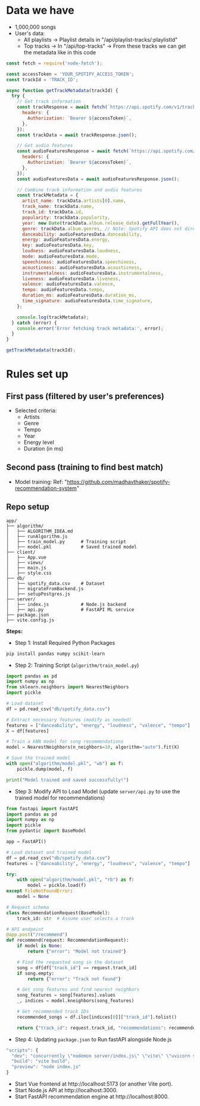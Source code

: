 # Data we have
- 1,000,000 songs 
- User's data:
    + All playlists -> Playlist details in "/api/playlist-tracks/:playlistId"
    + Top tracks -> In "/api/top-tracks"
-> From these tracks we can get the metadata like in this code
```js
const fetch = require('node-fetch');

const accessToken = 'YOUR_SPOTIFY_ACCESS_TOKEN';
const trackId = 'TRACK_ID';

async function getTrackMetadata(trackId) {
  try {
    // Get track information
    const trackResponse = await fetch(`https://api.spotify.com/v1/tracks/${trackId}`, {
      headers: {
        Authorization: `Bearer ${accessToken}`,
      },
    });
    const trackData = await trackResponse.json();

    // Get audio features
    const audioFeaturesResponse = await fetch(`https://api.spotify.com/v1/audio-features/${trackId}`, {
      headers: {
        Authorization: `Bearer ${accessToken}`,
      },
    });
    const audioFeaturesData = await audioFeaturesResponse.json();

    // Combine track information and audio features
    const trackMetadata = {
      artist_name: trackData.artists[0].name,
      track_name: trackData.name,
      track_id: trackData.id,
      popularity: trackData.popularity,
      year: new Date(trackData.album.release_date).getFullYear(),
      genre: trackData.album.genres, // Note: Spotify API does not directly provide genre for tracks
      danceability: audioFeaturesData.danceability,
      energy: audioFeaturesData.energy,
      key: audioFeaturesData.key,
      loudness: audioFeaturesData.loudness,
      mode: audioFeaturesData.mode,
      speechiness: audioFeaturesData.speechiness,
      acousticness: audioFeaturesData.acousticness,
      instrumentalness: audioFeaturesData.instrumentalness,
      liveness: audioFeaturesData.liveness,
      valence: audioFeaturesData.valence,
      tempo: audioFeaturesData.tempo,
      duration_ms: audioFeaturesData.duration_ms,
      time_signature: audioFeaturesData.time_signature,
    };

    console.log(trackMetadata);
  } catch (error) {
    console.error('Error fetching track metadata:', error);
  }
}

getTrackMetadata(trackId);
```

# Rules set up
## First pass (filtered by user's preferences)
- Selected criteria:
    + Artists
    + Genre
    + Tempo 
    + Year
    + Energy level
    + Duration (in ms)

## Second pass (training to find best match)
- Model training: Ref: "https://github.com/madhavthaker/spotify-recommendation-system"

## Repo setup
```plaintext
app/
├── algorithm/
│   ├── ALGORITHM_IDEA.md
│   ├── runAlgorithm.js
│   ├── train_model.py      # Training script
│   ├── model.pkl           # Saved trained model
├── client/
│   ├── App.vue
│   ├── views/
│   ├── main.js
│   ├── style.css
├── db/
│   ├── spotify_data.csv    # Dataset
│   ├── migrateFromBackend.js
│   ├── setupPostgres.js
├── server/
│   ├── index.js            # Node.js backend
│   ├── api.py              # FastAPI ML service
├── package.json
├── vite.config.js
```

**Steps:**
- Step 1: Install Required Python Packages
```bash 
pip install pandas numpy scikit-learn
```
- Step 2: Training Script (`algorithm/train_model.py`)
```py
import pandas as pd
import numpy as np
from sklearn.neighbors import NearestNeighbors
import pickle

# Load dataset
df = pd.read_csv("db/spotify_data.csv")

# Extract necessary features (modify as needed)
features = ["danceability", "energy", "loudness", "valence", "tempo"]
X = df[features]

# Train a kNN model for song recommendations
model = NearestNeighbors(n_neighbors=10, algorithm="auto").fit(X)

# Save the trained model
with open("algorithm/model.pkl", "wb") as f:
    pickle.dump(model, f)

print("Model trained and saved successfully!")
```
- Step 3: Modify API to Load Model (update `server/api.py` to use the trained model for recommendations)
```py
from fastapi import FastAPI
import pandas as pd
import numpy as np
import pickle
from pydantic import BaseModel

app = FastAPI()

# Load dataset and trained model
df = pd.read_csv("db/spotify_data.csv")
features = ["danceability", "energy", "loudness", "valence", "tempo"]

try:
    with open("algorithm/model.pkl", "rb") as f:
        model = pickle.load(f)
except FileNotFoundError:
    model = None

# Request schema
class RecommendationRequest(BaseModel):
    track_id: str  # Assume user selects a track

# API endpoint
@app.post("/recommend")
def recommend(request: RecommendationRequest):
    if model is None:
        return {"error": "Model not trained"}

    # Find the requested song in the dataset
    song = df[df["track_id"] == request.track_id]
    if song.empty:
        return {"error": "Track not found"}

    # Get song features and find nearest neighbors
    song_features = song[features].values
    _, indices = model.kneighbors(song_features)

    # Get recommended track IDs
    recommended_songs = df.iloc[indices[0]]["track_id"].tolist()

    return {"track_id": request.track_id, "recommendations": recommended_songs}
```
- Step 4: Updating `package.json` to Run fastAPI alongside Node.js
```js
"scripts": {
  "dev": "concurrently \"nodemon server/index.js\" \"vite\" \"uvicorn server.api:app --reload --host 0.0.0.0 --port 8000\"",
  "build": "vite build",
  "preview": "node index.js"
}
```
- Start Vue frontend at http://localhost:5173 (or another Vite port).
- Start Node.js API at http://localhost:3000.
- Start FastAPI recommendation engine at http://localhost:8000.








